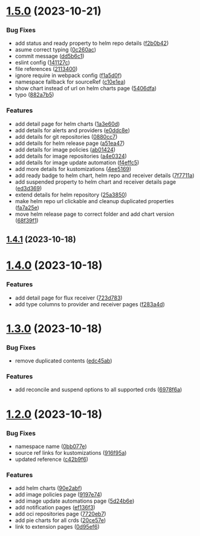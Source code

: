 # [1.5.0](https://github.com/okaufmann/lens-extension-fluxcd/compare/v1.4.1...v1.5.0) (2023-10-21)


### Bug Fixes

* add status and ready property to helm repo details ([f2b0b42](https://github.com/okaufmann/lens-extension-fluxcd/commit/f2b0b421762317fc7a4ffc77d010d3e458fc2e5b))
* asume correct typing ([0c260ac](https://github.com/okaufmann/lens-extension-fluxcd/commit/0c260acb40c59252288a6abc9e79e73c9cf43d16))
* commit message ([dd5b6c1](https://github.com/okaufmann/lens-extension-fluxcd/commit/dd5b6c19171893f876cde11442bc71092f8cb0cd))
* eslint config ([141127c](https://github.com/okaufmann/lens-extension-fluxcd/commit/141127c0095d711fff06be10cd65a563a61a943c))
* file references ([2113400](https://github.com/okaufmann/lens-extension-fluxcd/commit/2113400a48e8522e01b0e40310d8609187d582d5))
* ignore require in webpack config ([f1a5d0f](https://github.com/okaufmann/lens-extension-fluxcd/commit/f1a5d0f7ab1838e0e13919b08c6d868b4a3e654b))
* namespace fallback for sourceRef ([c10e1ea](https://github.com/okaufmann/lens-extension-fluxcd/commit/c10e1eaca24c386f027111ca4e50f04bc3b66fd2))
* show chart instead of url on helm charts page ([5406dfa](https://github.com/okaufmann/lens-extension-fluxcd/commit/5406dfa43c0b08bd7b7caee76992d478f5591b7a))
* typo ([882a7b5](https://github.com/okaufmann/lens-extension-fluxcd/commit/882a7b5c93bb95a8c433b23b910649b940c06167))


### Features

* add detail page for helm charts ([1a3e60d](https://github.com/okaufmann/lens-extension-fluxcd/commit/1a3e60d9f8940b0454f9f404b70a9d1fce8ec17d))
* add details for alerts and providers ([e0ddc8e](https://github.com/okaufmann/lens-extension-fluxcd/commit/e0ddc8e48d12321ed1bb6044b33d8f2af1c16b02))
* add details for git repositories ([0880cc7](https://github.com/okaufmann/lens-extension-fluxcd/commit/0880cc7a192a6c1ac41d94e4e8430b3de8dc5846))
* add details for helm release page ([a51ea47](https://github.com/okaufmann/lens-extension-fluxcd/commit/a51ea47f5c7eb2802f524d2e8ffd10e2d122ac4b))
* add details for image policies ([ab01424](https://github.com/okaufmann/lens-extension-fluxcd/commit/ab01424d782e4e907d56624c1ee11b0421981656))
* add details for image repositories ([a4e0324](https://github.com/okaufmann/lens-extension-fluxcd/commit/a4e0324105e5cae21f32da3f96725f4d62f1ccfe))
* add details for image update automation ([f4effc5](https://github.com/okaufmann/lens-extension-fluxcd/commit/f4effc5ff575089470889df13730141b03705456))
* add more details for kustomizations ([4ee5169](https://github.com/okaufmann/lens-extension-fluxcd/commit/4ee51691985549f70a3e18f7e3712fbe6192d983))
* add ready badge to helm chart, helm repo and receiver details ([7f7711a](https://github.com/okaufmann/lens-extension-fluxcd/commit/7f7711af8be2686205153f7b3a084351de799327))
* add suspended property to helm chart and receiver details page ([ed3d369](https://github.com/okaufmann/lens-extension-fluxcd/commit/ed3d3692b6aeca0d239bada41ff7e6b77debce36))
* extend details for helm repository ([25a3850](https://github.com/okaufmann/lens-extension-fluxcd/commit/25a3850d2e3bf808ce8c44737b6c8712896ce78a))
* make helm repo url clickable and cleanup duplicated properties ([fa7a25e](https://github.com/okaufmann/lens-extension-fluxcd/commit/fa7a25e37746ab0f13dd4373edb4a7d50a5ab9ac))
* move helm release page to correct folder and add chart version ([68f39f1](https://github.com/okaufmann/lens-extension-fluxcd/commit/68f39f1b6bedade8e43e0fa1cfc47739119a1770))



## [1.4.1](https://github.com/okaufmann/lens-extension-fluxcd/compare/v1.4.0...v1.4.1) (2023-10-18)



# [1.4.0](https://github.com/okaufmann/lens-extension-fluxcd/compare/v1.3.0...v1.4.0) (2023-10-18)


### Features

* add detail page for flux receiver ([723d783](https://github.com/okaufmann/lens-extension-fluxcd/commit/723d783513f7c3448a4c1b0ca70f7ba56600cf0f))
* add type columns to provider and receiver pages ([f283a4d](https://github.com/okaufmann/lens-extension-fluxcd/commit/f283a4dacd8c97c74204a8ef28ef3a11e6107a7d))



# [1.3.0](https://github.com/okaufmann/lens-extension-fluxcd/compare/v1.2.0...v1.3.0) (2023-10-18)


### Bug Fixes

* remove duplicated contents ([edc45ab](https://github.com/okaufmann/lens-extension-fluxcd/commit/edc45ab5e6ab9bb8452f1333f9616e368825cc71))


### Features

* add reconcile and suspend options to all supported crds ([6978f6a](https://github.com/okaufmann/lens-extension-fluxcd/commit/6978f6a13886118b490f76fed3535b8eda48675b))



# [1.2.0](https://github.com/okaufmann/lens-extension-fluxcd/compare/v1.1.0...v1.2.0) (2023-10-18)


### Bug Fixes

* namespace name ([0bb077e](https://github.com/okaufmann/lens-extension-fluxcd/commit/0bb077ecb99cad751e758b3a585f5cd815e9b219))
* source ref links for kustomizations ([916f95a](https://github.com/okaufmann/lens-extension-fluxcd/commit/916f95a78c0fc3abcd342735ddf3909eee2542e2))
* updated reference ([c42b9f6](https://github.com/okaufmann/lens-extension-fluxcd/commit/c42b9f6ef9467da64f9df94f9e700eff01c99880))


### Features

* add helm charts ([90e2abf](https://github.com/okaufmann/lens-extension-fluxcd/commit/90e2abf0760a149ecd929d9d9ff4a69fc9262868))
* add image policies page ([9197e74](https://github.com/okaufmann/lens-extension-fluxcd/commit/9197e74ff0af4636fc5182101ed1837be4b3d941))
* add image update automations page ([5d24b6e](https://github.com/okaufmann/lens-extension-fluxcd/commit/5d24b6e36ebabdb32d67f45877407155bf97dcd6))
* add notification pages ([ef136f3](https://github.com/okaufmann/lens-extension-fluxcd/commit/ef136f34efbde1bc746aa3ec8d1dcee6412f1d83))
* add oci repositories page ([7720eb7](https://github.com/okaufmann/lens-extension-fluxcd/commit/7720eb727f78eed55177f024fadeceb09a3c6117))
* add pie charts for all crds ([20ce57e](https://github.com/okaufmann/lens-extension-fluxcd/commit/20ce57eb08714eca04b273883c1474e30b094285))
* link to extension pages ([0d95ef6](https://github.com/okaufmann/lens-extension-fluxcd/commit/0d95ef61274d71476f584f2e41299a8b4747c587))




